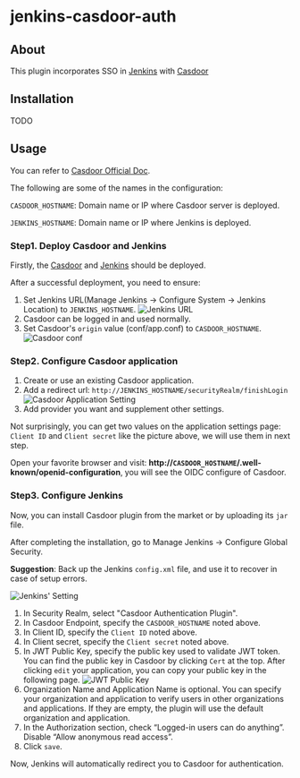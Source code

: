 # jenkins-casdoor-auth

## About

This plugin incorporates SSO in [Jenkins](http://jenkins-ci.org/) with [Casdoor](https://casdoor.org/)

## Installation

TODO

## Usage

You can refer to [Casdoor Official Doc](https://casdoor.org/docs/integration/jenkins%20oidc).

The following are some of the names in the configuration:

`CASDOOR_HOSTNAME`: Domain name or IP where Casdoor server is deployed.

`JENKINS_HOSTNAME`: Domain name or IP where Jenkins is deployed.


### Step1. Deploy Casdoor and Jenkins
Firstly, the [Casdoor](/docs/basic/server-installation) and [Jenkins](https://www.jenkins.io/doc/book/installing/) should be deployed.

After a successful deployment, you need to ensure:
1. Set Jenkins URL(Manage Jenkins -> Configure System -> Jenkins Location) to `JENKINS_HOSTNAME`.
   ![Jenkins URL](/img/jenkins_url.png)
2. Casdoor can be logged in and used normally.
3. Set Casdoor's `origin` value (conf/app.conf) to `CASDOOR_HOSTNAME`.
   ![Casdoor conf](/img/casdoor_origin.png)
### Step2. Configure Casdoor application
1. Create or use an existing Casdoor application.
2. Add a redirect url: `http://JENKINS_HOSTNAME/securityRealm/finishLogin`
   ![Casdoor Application Setting](/img/appseeting_jenkins.png)
3. Add provider you want and supplement other settings.

Not surprisingly, you can get two values ​​on the application settings page: `Client ID` and `Client secret` like the picture above, we will use them in next step.

Open your favorite browser and visit: **http://`CASDOOR_HOSTNAME`/.well-known/openid-configuration**, you will see the OIDC configure of Casdoor.

### Step3. Configure Jenkins
Now, you can install Casdoor plugin from the market or by uploading its `jar` file.

After completing the installation, go to Manage Jenkins -> Configure Global Security.

**Suggestion**: Back up the Jenkins `config.xml` file, and use it to recover in case of setup errors.

![Jenkins' Setting](/img/jenkins_plugin.png)

1. In Security Realm, select "Casdoor Authentication Plugin".
2. In Casdoor Endpoint, specify the `CASDOOR_HOSTNAME` noted above.
2. In Client ID, specify the `Client ID` noted above.
3. In Client secret, specify the `Client secret` noted above.
4. In JWT Public Key, specify the public key used to validate JWT token. You can find the public key in Casdoor by clicking `Cert` at the top. After clicking `edit` your application, you can copy your public key in the following page.
   ![JWT Public Key](/img/jenkins_cert.png)
5. Organization Name and Application Name is optional. You can specify your organization and application to verify users in other organizations and applications. If they are empty, the plugin will use the default organization and application.
6. In the Authorization section, check “Logged-in users can do anything”. Disable “Allow anonymous read access”.
7. Click `save`.

Now, Jenkins will automatically redirect you to Casdoor for authentication.

